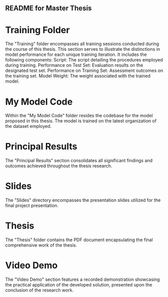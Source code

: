 ## README for Master Thesis
# Training Folder
The "Training" folder encompasses all training sessions conducted during the course of this thesis. This section serves to illustrate the distinctions in model performance for each unique training iteration. It includes the following components:
Script: The script detailing the procedures employed during training.
Performance on Test Set: Evaluation results on the designated test set.
Performance on Training Set: Assessment outcomes on the training set.
Model Weight: The weight associated with the trained model.

# My Model Code
Within the "My Model Code" folder resides the codebase for the model proposed in this thesis. The model is trained on the latest organization of the dataset employed.

# Principal Results
The "Principal Results" section consolidates all significant findings and outcomes achieved throughout the thesis research.

# Slides
The "Slides" directory encompasses the presentation slides utilized for the final project presentation.

# Thesis
The "Thesis" folder contains the PDF document encapsulating the final comprehensive work of the thesis.

# Video Demo
The "Video Demo" section features a recorded demonstration showcasing the practical application of the developed solution, presented upon the conclusion of the research work.
